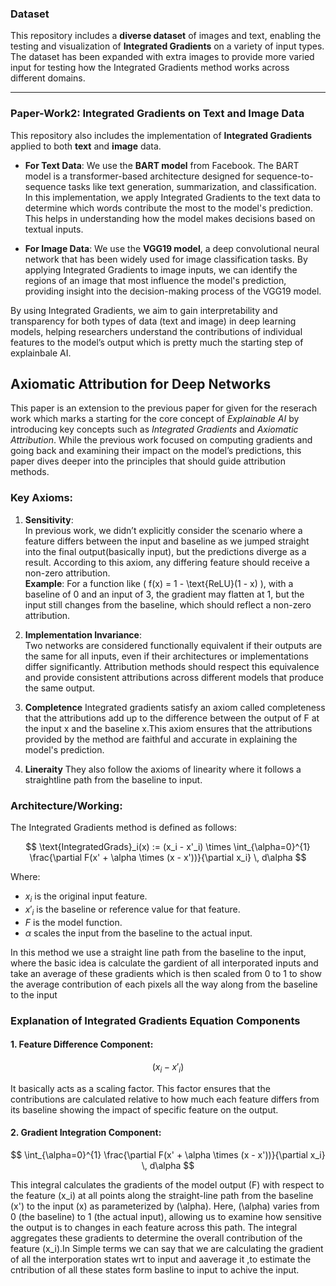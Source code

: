 ### Dataset

This repository includes a **diverse dataset** of images and text, enabling the testing and visualization of **Integrated Gradients** on a variety of input types. The dataset has been expanded with extra images to provide more varied input for testing how the Integrated Gradients method works across different domains. 

---

### Paper-Work2: Integrated Gradients on Text and Image Data

This repository also includes the implementation of **Integrated Gradients** applied to both **text** and **image** data.

- **For Text Data**: We use the **BART model** from Facebook. The BART model is a transformer-based architecture designed for sequence-to-sequence tasks like text generation, summarization, and classification. In this implementation, we apply Integrated Gradients to the text data to determine which words contribute the most to the model's prediction. This helps in understanding how the model makes decisions based on textual inputs.
  
- **For Image Data**: We use the **VGG19 model**, a deep convolutional neural network that has been widely used for image classification tasks. By applying Integrated Gradients to image inputs, we can identify the regions of an image that most influence the model's prediction, providing insight into the decision-making process of the VGG19 model.

By using Integrated Gradients, we aim to gain interpretability and transparency for both types of data (text and image) in deep learning models, helping researchers understand the contributions of individual features to the model’s output which is pretty much the starting step of explainbale AI.

## Axiomatic Attribution for Deep Networks

This paper is an extension to the previous paper for given for the reserach work which marks a starting for the core concept of *Explainable AI* by introducing key concepts such as *Integrated Gradients* and *Axiomatic Attribution*. While the previous work focused on computing gradients and going back and examining their impact on the model’s predictions, this paper dives deeper into the principles that should guide attribution methods.

### Key Axioms:

1. **Sensitivity**:  
   In previous work, we didn’t explicitly consider the scenario where a feature differs between the input and baseline as we jumped straight into the final output(basically input), but the predictions diverge as a result. According to this axiom, any differing feature should receive a non-zero attribution.  
   **Example**: For a function like \( f(x) = 1 - \text{ReLU}(1 - x) \), with a baseline of 0 and an input of 3, the gradient may flatten at 1, but the input still changes from the baseline, which should reflect a non-zero attribution.

2. **Implementation Invariance**:  
   Two networks are considered functionally equivalent if their outputs are the same for all inputs, even if their architectures or implementations differ significantly. Attribution methods should respect this equivalence and provide consistent attributions across different models that produce the same output.

3. **Completence**
   Integrated gradients satisfy an axiom called completeness that the attributions add up to the difference between the output of F at the input x and the baseline x.This axiom ensures that the attributions provided by the method are faithful and accurate in explaining the model's prediction.

4. **Lineraity**
     They also follow the axioms of linearity where it follows a straightline path from the baseline to input.
   
### Architecture/Working:
The Integrated Gradients method is defined as follows:

$$
\text{IntegratedGrads}_i(x) := (x_i - x'_i) \times \int_{\alpha=0}^{1} \frac{\partial F(x' + \alpha \times (x - x'))}{\partial x_i} \, d\alpha
$$

Where:
- $x_i$ is the original input feature.
- $x'_i$ is the baseline or reference value for that feature.
- $F$ is the model function.
- $\alpha$ scales the input from the baseline to the actual input.


In this method we use a straight line path from the baseline to the input, where the basic idea is calculate the gardient of all interporated inputs and take an average of these gradients which is then scaled from 0 to 1 to show the average contribution of each pixels all the way along from the baseline to the input 

### Explanation of Integrated Gradients Equation Components

#### 1. Feature Difference Component:
$$
(x_i - x'_i)
$$

It basically acts as a scaling factor. This factor ensures that the contributions are calculated relative to how much each feature differs from its baseline showing the impact of specific feature on the output.

#### 2. Gradient Integration Component:
$$
\int_{\alpha=0}^{1} \frac{\partial F(x' + \alpha \times (x - x'))}{\partial x_i} \, d\alpha
$$

This integral calculates the gradients of the model output \(F\) with respect to the feature \(x_i\) at all points along the straight-line path from the baseline \(x'\) to the input \(x\) as parameterized by \(\alpha\). Here, \(\alpha\) varies from 0 (the baseline) to 1 (the actual input), allowing us to examine how sensitive the output is to changes in each feature across this path. The integral aggregates these gradients to determine the overall contribution of the feature \(x_i\).In Simple terms we can say that we are calculating the gradient of all the interporation states wrt to input and aaverage it ,to estimate the 
cntribution of all these states form basline to input to achive the input.

